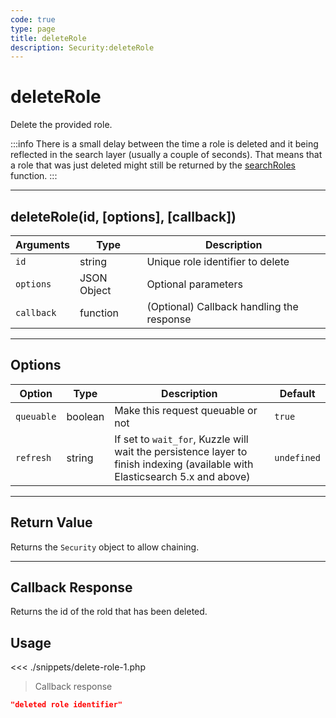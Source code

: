 ```yaml
---
code: true
type: page
title: deleteRole
description: Security:deleteRole
---
```


# deleteRole

Delete the provided role.

:::info
There is a small delay between the time a role is deleted and it being reflected in the search layer (usually a couple of seconds).
That means that a role that was just deleted might still be returned by the [searchRoles](/sdk/php/3/core-classes/security/search-roles) function.
:::

---

## deleteRole(id, [options], [callback])

| Arguments  | Type        | Description                               |
| ---------- | ----------- | ----------------------------------------- |
| `id`       | string      | Unique role identifier to delete          |
| `options`  | JSON Object | Optional parameters                       |
| `callback` | function    | (Optional) Callback handling the response |

---

## Options

| Option     | Type    | Description                                                                                                                  | Default     |
| ---------- | ------- | ---------------------------------------------------------------------------------------------------------------------------- | ----------- |
| `queuable` | boolean | Make this request queuable or not                                                                                            | `true`      |
| `refresh`  | string  | If set to `wait_for`, Kuzzle will wait the persistence layer to finish indexing (available with Elasticsearch 5.x and above) | `undefined` |

---

## Return Value

Returns the `Security` object to allow chaining.

---

## Callback Response

Returns the id of the rold that has been deleted.

## Usage

<<< ./snippets/delete-role-1.php

> Callback response

```json
"deleted role identifier"
```
